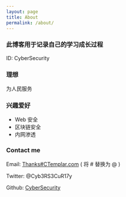 ```yaml
---
layout: page
title: About
permalink: /about/
---
```


### 此博客用于记录自己的学习成长过程

ID: CyberSecurity  

### 理想

为人民服务

### 兴趣爱好

* Web 安全
* 区块链安全
* 内网渗透

### Contact me

Email: [Thanks#CTemplar.com](mailto:thanks@ctemplar.com) ( 将 # 替换为 @ )   

Twitter: @Cyb3RS3CuR17y   

Github: [CyberSecurity](https://github.com/CyberSecur1ty)   
